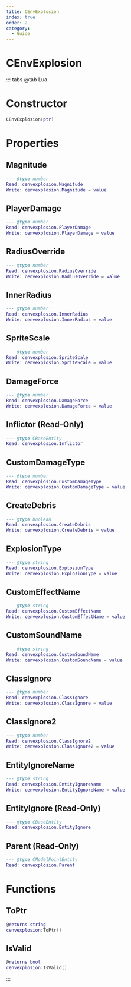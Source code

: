```yaml
---
title: CEnvExplosion
index: true
order: 2
category:
  - Guide
---
```


# CEnvExplosion

::: tabs
@tab Lua
# Constructor
```lua
CEnvExplosion(ptr)
```
# Properties
## Magnitude 
```lua
--- @type number
Read: cenvexplosion.Magnitude
Write: cenvexplosion.Magnitude = value
```
## PlayerDamage 
```lua
--- @type number
Read: cenvexplosion.PlayerDamage
Write: cenvexplosion.PlayerDamage = value
```
## RadiusOverride 
```lua
--- @type number
Read: cenvexplosion.RadiusOverride
Write: cenvexplosion.RadiusOverride = value
```
## InnerRadius 
```lua
--- @type number
Read: cenvexplosion.InnerRadius
Write: cenvexplosion.InnerRadius = value
```
## SpriteScale 
```lua
--- @type number
Read: cenvexplosion.SpriteScale
Write: cenvexplosion.SpriteScale = value
```
## DamageForce 
```lua
--- @type number
Read: cenvexplosion.DamageForce
Write: cenvexplosion.DamageForce = value
```
## Inflictor (Read-Only)
```lua
--- @type CBaseEntity
Read: cenvexplosion.Inflictor
```
## CustomDamageType 
```lua
--- @type number
Read: cenvexplosion.CustomDamageType
Write: cenvexplosion.CustomDamageType = value
```
## CreateDebris 
```lua
--- @type boolean
Read: cenvexplosion.CreateDebris
Write: cenvexplosion.CreateDebris = value
```
## ExplosionType 
```lua
--- @type string
Read: cenvexplosion.ExplosionType
Write: cenvexplosion.ExplosionType = value
```
## CustomEffectName 
```lua
--- @type string
Read: cenvexplosion.CustomEffectName
Write: cenvexplosion.CustomEffectName = value
```
## CustomSoundName 
```lua
--- @type string
Read: cenvexplosion.CustomSoundName
Write: cenvexplosion.CustomSoundName = value
```
## ClassIgnore 
```lua
--- @type number
Read: cenvexplosion.ClassIgnore
Write: cenvexplosion.ClassIgnore = value
```
## ClassIgnore2 
```lua
--- @type number
Read: cenvexplosion.ClassIgnore2
Write: cenvexplosion.ClassIgnore2 = value
```
## EntityIgnoreName 
```lua
--- @type string
Read: cenvexplosion.EntityIgnoreName
Write: cenvexplosion.EntityIgnoreName = value
```
## EntityIgnore (Read-Only)
```lua
--- @type CBaseEntity
Read: cenvexplosion.EntityIgnore
```
## Parent (Read-Only)
```lua
--- @type CModelPointEntity
Read: cenvexplosion.Parent
```
# Functions
## ToPtr
```lua
@returns string
cenvexplosion:ToPtr()
```
## IsValid
```lua
@returns bool
cenvexplosion:IsValid()
```

:::